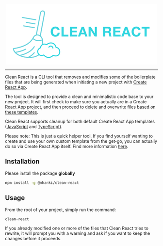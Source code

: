 <p align="center"><img alt="clean react logo" src="https://raw.githubusercontent.com/mhanki/Clean-React/master/assets/logo.png" /></p>

---

Clean React is a CLI tool that removes and modifies some of the boilerplate files that are being generated when initiating a new project with [Create React App](https://create-react-app.dev/).

The tool is designed to provide a clean and minimalistic code base to your new project. It will first check to make sure you actually are in a Create React App project, and then proceed to delete and overwrite files [based on these templates](https://github.com/mhanki/clean-react/tree/master/templates/default).

Clean React supports cleanup for both default Create React App templates ([JavaScript](https://github.com/facebook/create-react-app/tree/master/packages/cra-template) and [TypeScript](https://github.com/facebook/create-react-app/tree/master/packages/cra-template-typescript)). 

Please note: This is just a quick helper tool. If you find yourself wanting to create and use your own custom template from the get-go, you can actually do so via Create React App itself. Find more information [here](https://create-react-app.dev/docs/custom-templates/).

## Installation

Please install the package **globally**

```sh
npm install -g @mhanki/clean-react
```  

## Usage

From the root of your project, simply run the command:

```sh
clean-react
```


If you already modified one or more of the files that Clean React tries to rewrite, it will prompt you with a warning and ask if you want to keep the changes before it proceeds.  
